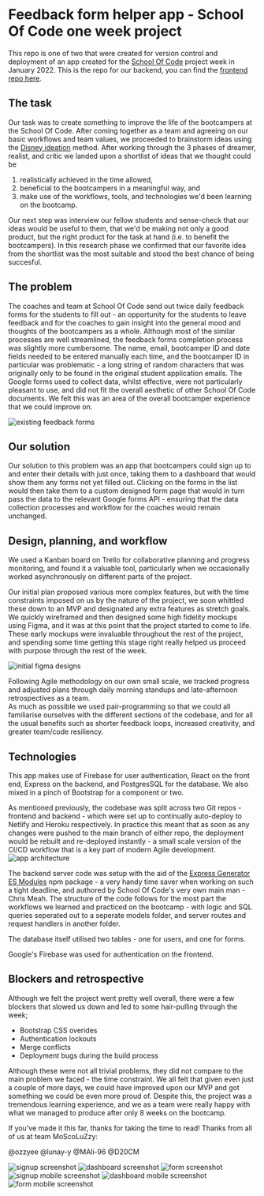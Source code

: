 # Feedback form helper app - School Of Code one week project

This repo is one of two that were created for version control and deployment of an app created for the [School Of Code](http://www.schoolofcode.com) project week in January 2022. This is the repo for our backend, you can find the [frontend repo here](https://github.com/ozzyee/one-week-project-app).

## The task

Our task was to create something to improve the life of the bootcampers at the School Of Code. After coming together as a team and agreeing on our basic workflows and team values, we proceeded to brainstorm ideas using the [Disney ideation](https://www.designorate.com/disneys-creative-strategy/) method. After working through the 3 phases of dreamer, realist, and critic we landed upon a shortlist of ideas that we thought could be

1.  realistically achieved in the time allowed,
2.  beneficial to the bootcampers in a meaningful way, and
3.  make use of the workflows, tools, and technologies we'd been learning on the bootcamp.

Our next step was interview our fellow students and sense-check that our ideas would be useful to them, that we'd be making not only a good product, but the right product for the task at hand (i.e. to benefit the bootcampers). In this research phase we confirmed that our favorite idea from the shortlist was the most suitable and stood the best chance of being succesful.

## The problem

The coaches and team at School Of Code send out twice daily feedback forms for the students to fill out - an opportunity for the students to leave feedback and for the coaches to gain insight into the general mood and thoughts of the bootcampers as a whole. Although most of the similar processes are well streamlined, the feedback forms completion process was slightly more cumbersome. The name, email, bootcamper ID and date fields needed to be entered manually each time, and the bootcamper ID in particular was problematic - a long string of random characters that was originally only to be found in the original student application emails. The Google forms used to collect data, whilst effective, were not particularly pleasant to use, and did not fit the overall aesthetic of other School Of Code documents. We felt this was an area of the overall bootcamper experience that we could improve on.  

![existing feedback forms](./public/images/whatproblemslide.png)

## Our solution

Our solution to this problem was an app that bootcampers could sign up to and enter their details with just once, taking them to a dashboard that would show them any forms not yet filled out. Clicking on the forms in the list would then take them to a custom designed form page that would in turn pass the data to the relevant Google forms API - ensuring that the data collection processes and workflow for the coaches would remain unchanged.

## Design, planning, and workflow

We used a Kanban board on Trello for collaborative planning and progress monitoring, and found it a valuable tool, particularly when we occasionally worked asynchronously on different parts of the project.

Our initial plan proposed various more complex features, but with the time constraints imposed on us by the nature of the project, we soon whittled these down to an MVP and designated any extra features as stretch goals.
We quickly wireframed and then designed some high fidelity mockups using Figma, and it was at this point that the project started to come to life. These early mockups were invaluable throughout the rest of the project, and spending some time getting this stage right really helped us proceed with purpose through the rest of the week.

![initial figma designs](./public/images/figmamockupsslide.png)

Following Agile methodology on our own small scale, we tracked progress and adjusted plans through daily morning standups and late-afternoon retrospectives as a team.  
As much as possible we used pair-programming so that we could all familiarise ourselves with the different sections of the codebase, and for all the usual benefits such as shorter feedback loops, increased creativity, and greater team/code resiliency.

## Technologies

This app makes use of Firebase for user authentication, React on the front end, Express on the backend, and PostgresSQL for the database. We also mixed in a pinch of Bootstrap for a component or two.

As mentioned previously, the codebase was split across two Git repos - frontend and backend - which were set up to continually auto-deploy to Netlify and Heroku respectively. In practice this meant that as soon as any changes were pushed to the main branch of either repo, the deployment would be rebuilt and re-deployed instantly - a small scale version of the CI/CD workflow that is a key part of modern Agile development.
![app architecture](./public/images/diagram-screenshot.png)

The backend server code was setup with the aid of the [Express Generator ES Modules](https://www.npmjs.com/package/express-generator-esmodules) npm package - a very handy time saver when working on such a tight deadline, and authored by School Of Code's very own main man - Chris Meah. The structure of the code follows for the most part the workflows we learned and practiced on the bootcamp - with logic and SQL queries seperated out to a seperate models folder, and server routes and request handlers in another folder.

The database itself utilised two tables - one for users, and one for forms.

Google's Firebase was used for authentication on the frontend.

## Blockers and retrospective

Although we felt the project went pretty well overall, there were a few blockers that slowed us down and led to some hair-pulling through the week;

- Bootstrap CSS overides
- Authentication lockouts
- Merge conflicts
- Deployment bugs during the build process

Although these were not all trivial problems, they did not compare to the main problem we faced - the time constraint. We all felt that given even just a couple of more days, we could have improved upon our MVP and got something we could be even more proud of. Despite this, the project was a tremendous learning experience, and we as a team were really happy with what we managed to produce after only 8 weeks on the bootcamp.

If you've made it this far, thanks for taking the time to read!  Thanks from all of us at team MoScoLuZzy:

@ozzyee @lunay-y @MAli-96 @D20CM  


![signup screenshot](./public/images/signup-screenshot.png)
![dashboard screenshot](./public/images/dashboard-screenshot.png)
![form screenshot](./public/images/form-screenshot.png)
![signup mobile screenshot](./public/images/signup-screenshot-mobile.png)
![dashboard mobile screenshot](./public/images/dashboard-screenshot-mobile.png)
![form mobile screenshot](./public/images/form-screenshot-mobile.png)
